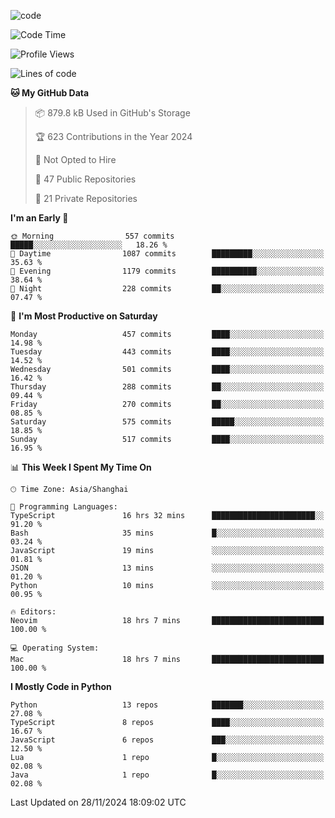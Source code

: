 
<!--
**liuyaanng/liuyaanng** is a ✨ _special_ ✨ repository because its `README.md` (this file) appears on your GitHub profile.

Here are some ideas to get you started:

- 🔭 I’m currently working on ...
- 🌱 I’m currently learning ...
- 👯 I’m looking to collaborate on ...
- 🤔 I’m looking for help with ...
- 💬 Ask me about ...
- 📫 How to reach me: ...
- 😄 Pronouns: ...
- ⚡ Fun fact: ...
-->


![code](https://cdn.jsdelivr.net/gh/liuyaanng/liuyaanng@1.0/code.gif) 

<!--START_SECTION:waka-->
![Code Time](http://img.shields.io/badge/Code%20Time-1%2C079%20hrs-blue)

![Profile Views](http://img.shields.io/badge/Profile%20Views-0-blue)

![Lines of code](https://img.shields.io/badge/From%20Hello%20World%20I%27ve%20Written-14.9%20million%20lines%20of%20code-blue)

**🐱 My GitHub Data** 

> 📦 879.8 kB Used in GitHub's Storage 
 > 
> 🏆 623 Contributions in the Year 2024
 > 
> 🚫 Not Opted to Hire
 > 
> 📜 47 Public Repositories 
 > 
> 🔑 21 Private Repositories 
 > 
**I'm an Early 🐤** 

```text
🌞 Morning                557 commits         █████░░░░░░░░░░░░░░░░░░░░   18.26 % 
🌆 Daytime                1087 commits        █████████░░░░░░░░░░░░░░░░   35.63 % 
🌃 Evening                1179 commits        ██████████░░░░░░░░░░░░░░░   38.64 % 
🌙 Night                  228 commits         ██░░░░░░░░░░░░░░░░░░░░░░░   07.47 % 
```
📅 **I'm Most Productive on Saturday** 

```text
Monday                   457 commits         ████░░░░░░░░░░░░░░░░░░░░░   14.98 % 
Tuesday                  443 commits         ████░░░░░░░░░░░░░░░░░░░░░   14.52 % 
Wednesday                501 commits         ████░░░░░░░░░░░░░░░░░░░░░   16.42 % 
Thursday                 288 commits         ██░░░░░░░░░░░░░░░░░░░░░░░   09.44 % 
Friday                   270 commits         ██░░░░░░░░░░░░░░░░░░░░░░░   08.85 % 
Saturday                 575 commits         █████░░░░░░░░░░░░░░░░░░░░   18.85 % 
Sunday                   517 commits         ████░░░░░░░░░░░░░░░░░░░░░   16.95 % 
```


📊 **This Week I Spent My Time On** 

```text
🕑︎ Time Zone: Asia/Shanghai

💬 Programming Languages: 
TypeScript               16 hrs 32 mins      ███████████████████████░░   91.20 % 
Bash                     35 mins             █░░░░░░░░░░░░░░░░░░░░░░░░   03.24 % 
JavaScript               19 mins             ░░░░░░░░░░░░░░░░░░░░░░░░░   01.81 % 
JSON                     13 mins             ░░░░░░░░░░░░░░░░░░░░░░░░░   01.20 % 
Python                   10 mins             ░░░░░░░░░░░░░░░░░░░░░░░░░   00.95 % 

🔥 Editors: 
Neovim                   18 hrs 7 mins       █████████████████████████   100.00 % 

💻 Operating System: 
Mac                      18 hrs 7 mins       █████████████████████████   100.00 % 
```

**I Mostly Code in Python** 

```text
Python                   13 repos            ███████░░░░░░░░░░░░░░░░░░   27.08 % 
TypeScript               8 repos             ████░░░░░░░░░░░░░░░░░░░░░   16.67 % 
JavaScript               6 repos             ███░░░░░░░░░░░░░░░░░░░░░░   12.50 % 
Lua                      1 repo              █░░░░░░░░░░░░░░░░░░░░░░░░   02.08 % 
Java                     1 repo              █░░░░░░░░░░░░░░░░░░░░░░░░   02.08 % 
```




 Last Updated on 28/11/2024 18:09:02 UTC
<!--END_SECTION:waka-->
